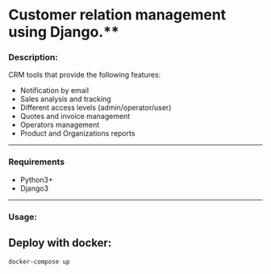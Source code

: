 # Customer relation management using Django.**

### Description:
CRM tools that provide the following features:
 - Notification by email
 - Sales analysis and tracking
 - Different access levels (admin/operator/user)
 - Quotes and invoice management
 - Operators management
 - Product and Organizations reports


___
### Requirements
* Python3+
* Django3

___
### Usage:
## Deploy with docker:
```sh
docker-compose up
```